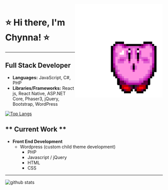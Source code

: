 <img align="right" style="height:300px" style="width:300px" style="margin-right:100px" alt="gif kirby" src="img/kirbyGif.gif"/>

# ⭐️ Hi there, I'm Chynna! ⭐️
------------------------------       

## **Full Stack Developer**
- **Languages:** JavaScript, C#, PHP
- **Libraries/Frameworks:** React js, React Native, ASP.NET Core, Phaser3, jQuery, Bootstrap, WordPress

[![Top Langs](https://github-readme-stats.vercel.app/api/top-langs/?username=chynnalew&layout=compact&theme=radical)](https://github.com/chynnalew/github-readme-stats)

## ** Current Work **
- **Front End Development**
  - Wordpress (custom child theme development)
    - PHP
    - Javascript / jQuery
    - HTML
    - CSS
---------------------------------  

![github stats](https://github-readme-stats.vercel.app/api?username=chynnalew&theme=radical&show_icons=true)
